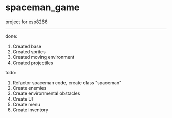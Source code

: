 # spaceman_game

project for esp8266

---

done:
1. Created base
2. Created sprites
3. Created moving environment
4. Created projectiles

todo:
1. Refactor spaceman code, create class "spaceman"
2. Create enemies
3. Create environmental obstacles
4. Create UI
5. Create menu
6. Create inventory
